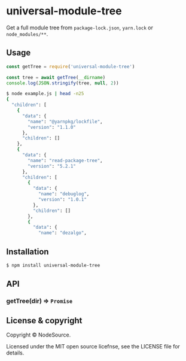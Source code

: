 # universal-module-tree

Get a full module tree from `package-lock.json`, `yarn.lock` or `node_modules/**`.

## Usage

```js
const getTree = require('universal-module-tree')

const tree = await getTree(__dirname)
console.log(JSON.stringify(tree, null, 2))
```

```bash
$ node example.js | head -n25
{
  "children": [
    {
      "data": {
        "name": "@yarnpkg/lockfile",
        "version": "1.1.0"
      },
      "children": []
    },
    {
      "data": {
        "name": "read-package-tree",
        "version": "5.2.1"
      },
      "children": [
        {
          "data": {
            "name": "debuglog",
            "version": "1.0.1"
          },
          "children": []
        },
        {
          "data": {
            "name": "dezalgo",

```

## Installation

```bash
$ npm install universal-module-tree
```

## API

### getTree(dir) => `Promise`

## License & copyright

Copyright &copy; NodeSource.

Licensed under the MIT open source licefnse, see the LICENSE file for details.
